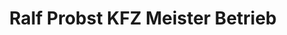 ---
title: "Ralf Probst KFZ Meister Betrieb"
url: /bonndorf-im-schwarzwald/ralf-probst-kfz-meister-betrieb/
shop: Autowerkstatt
---